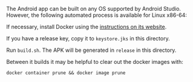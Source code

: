 The Android app can be built on any OS supported by Android Studio. However, the following
automated process is available for Linux x86-64:

If necessary, install Docker using the [instructions on its
website](https://docs.docker.com/install/#supported-platforms).

If you have a release key, copy it to `keystore.jks` in this directory.

Run `build.sh`. The APK will be generated in `release` in this directory.

Between it builds it may be helpful to clear out the docker images with:

`docker container prune && docker image prune`
